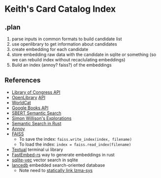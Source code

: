 # Keith's Card Catalog Index

## .plan

1. parse inputs in common formats to build candidate list
2. use openlibrary to get information about candidates
3. create embedding for each candidate
4. store embedding raw data with the candidate in sqlite or something (so we can rebuild index without recaclulating embeddings)
5. Build an index (annoy? faiss?) of the embeddings

## References

* [Library of Congress API](https://loc.gov/apis)
* [OpenLibrary](https://openlibrary.org) [API](https://openlibrary.org/developers/api)
* [WorldCat](https://www.oclc.org/developer/api/oclc-apis/worldcat-search-api.en.html0)
* [Google Books API](https://developers.google.com/books/)
* [SBERT Semantic Search](https://www.sbert.net/examples/applications/semantic-search/README.html)
* [Simon Willison's Explorations](https://til.simonwillison.net/python/gtr-t5-large)
* [Semantic Search in Rust](https://sachaarbonel.medium.com/how-to-build-a-semantic-search-engine-in-rust-e96e6378cfd9)
* [Annoy](https://github.com/spotify/annoy)
* [FAISS](https://github.com/facebookresearch/faiss)
  * To save the index: `faiss.write_index(index, filename)`
  * To load the index: `index = faiss.read_index(filename)`
* [Textual](https://textual.textualize.io) terminal ui library
* [FastEmbed-rs](https://github.com/anush008/fastembed-rs) way to generate embeddings in rust
* [sqlite-vec](https://github.com/asg017/sqlite-vec) vector search in sqlite
* [lancedb](https://lancedb.github.io/lancedb/) embedded search-oriented database
  * Note need to [statically link lzma-sys](https://github.com/lancedb/lancedb/tree/main/rust/lancedb)


